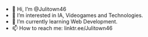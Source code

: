- 👋 Hi, I’m @Julitown46
- 👀 I’m interested in IA, Videogames and Technologies.
- 🌱 I’m currently learning Web Development.
- 📫 How to reach me: linktr.ee/Julitown46
